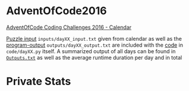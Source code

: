 # AdventOfCode2016
[AdventOfCode Coding Challenges 2016 - Calendar](https://adventofcode.com/2016) 

[Puzzle input](inputs) `inputs/dayXX_input.txt` given from calendar as well as the [program-output](outputs) `outputs/dayXX_output.txt` are included with the [code](code) in `code/dayXX.py` itself.
A summarized output of all days can be found in [`Outputs.txt`](Outputs.txt) as well as the average runtime duration per day and in total

# Private Stats
```

```
